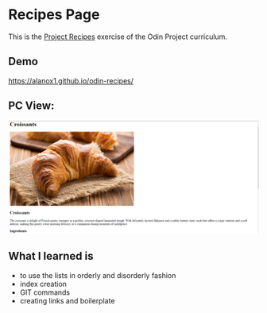 # Recipes Page
This is the [Project Recipes](https://www.theodinproject.com/lessons/foundations-recipes) exercise of the Odin Project curriculum.



## Demo

https://alanox1.github.io/odin-recipes/


## PC View:

![App Screenshot](./recipes.png)


## What I learned is


- to use the lists in orderly and disorderly fashion
- index creation
- GIT commands
- creating links and boilerplate
